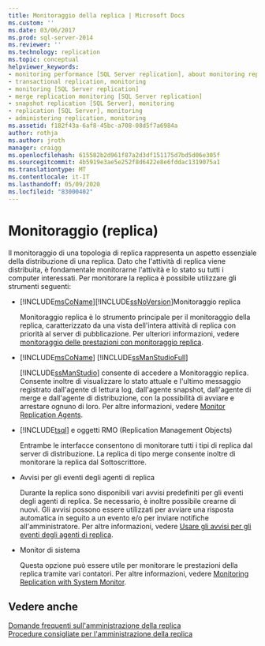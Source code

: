 ```yaml
---
title: Monitoraggio della replica | Microsoft Docs
ms.custom: ''
ms.date: 03/06/2017
ms.prod: sql-server-2014
ms.reviewer: ''
ms.technology: replication
ms.topic: conceptual
helpviewer_keywords:
- monitoring performance [SQL Server replication], about monitoring replication
- transactional replication, monitoring
- monitoring [SQL Server replication]
- merge replication monitoring [SQL Server replication]
- snapshot replication [SQL Server], monitoring
- replication [SQL Server], monitoring
- administering replication, monitoring
ms.assetid: f182f43a-6af8-45bc-a708-08d5f7a6984a
author: rothja
ms.author: jroth
manager: craigg
ms.openlocfilehash: 615582b2d961f87a2d3df151175d7bd5d06e305f
ms.sourcegitcommit: 4b5919e3ae5e252f8d6422e8e6fddac1319075a1
ms.translationtype: MT
ms.contentlocale: it-IT
ms.lasthandoff: 05/09/2020
ms.locfileid: "83000402"
---
```

# <a name="monitoring-replication"></a>Monitoraggio (replica)
  Il monitoraggio di una topologia di replica rappresenta un aspetto essenziale della distribuzione di una replica. Dato che l'attività di replica viene distribuita, è fondamentale monitorarne l'attività e lo stato su tutti i computer interessati. Per monitorare la replica è possibile utilizzare gli strumenti seguenti:  
  
-   [!INCLUDE[msCoName](../../includes/msCoName-md.md)][!INCLUDE[ssNoVersion](../../includes/ssNoVersion-md.md)]Monitoraggio replica  
  
     Monitoraggio replica è lo strumento principale per il monitoraggio della replica, caratterizzato da una vista dell'intera attività di replica con priorità al server di pubblicazione. Per ulteriori informazioni, vedere [monitoraggio delle prestazioni con monitoraggio replica](monitor/monitor-performance-with-replication-monitor.md).  
  
-   [!INCLUDE[msCoName](../../includes/msCoName-md.md)] [!INCLUDE[ssManStudioFull](../../includes/ssManStudioFull-md.md)]  
  
     [!INCLUDE[ssManStudio](../../includes/ssManStudio-md.md)] consente di accedere a Monitoraggio replica. Consente inoltre di visualizzare lo stato attuale e l'ultimo messaggio registrato dall'agente di lettura log, dall'agente snapshot, dall'agente di merge e dall'agente di distribuzione, con la possibilità di avviare e arrestare ognuno di loro. Per altre informazioni, vedere [Monitor Replication Agents](monitor/monitor-replication-agents.md).  
  
-   [!INCLUDE[tsql](../../includes/tsql-md.md)] e oggetti RMO (Replication Management Objects)  
  
     Entrambe le interfacce consentono di monitorare tutti i tipi di replica dal server di distribuzione. La replica di tipo merge consente inoltre di monitorare la replica dal Sottoscrittore.  
  
-   Avvisi per gli eventi degli agenti di replica  
  
     Durante la replica sono disponibili vari avvisi predefiniti per gli eventi degli agenti di replica. Se necessario, è inoltre possibile crearne di nuovi. Gli avvisi possono essere utilizzati per avviare una risposta automatica in seguito a un evento e/o per inviare notifiche all'amministratore. Per altre informazioni, vedere [Usare gli avvisi per gli eventi degli agenti di replica](agents/use-alerts-for-replication-agent-events.md).  
  
-   Monitor di sistema  
  
     Questa opzione può essere utile per monitorare le prestazioni della replica tramite vari contatori. Per altre informazioni, vedere [Monitoring Replication with System Monitor](monitor/monitoring-replication-with-system-monitor.md).  
  
## <a name="see-also"></a>Vedere anche  
 [Domande frequenti sull'amministrazione della replica](administration/frequently-asked-questions-for-replication-administrators.md)   
 [Procedure consigliate per l'amministrazione della replica](administration/best-practices-for-replication-administration.md)   

  
  
